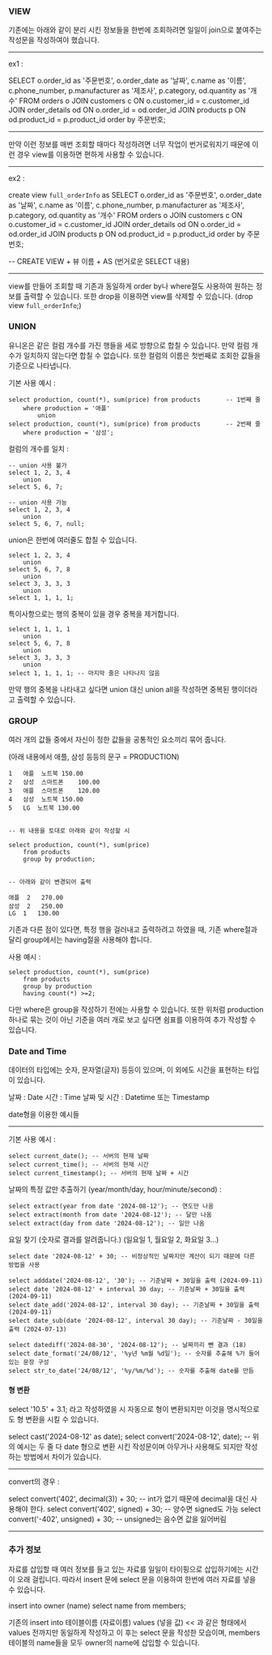 



### VIEW

기존에는 아래와 같이 분리 시킨 정보들을 한번에 조회하려면 일일이 join으로 붙여주는 작성문을 작성하여야 했습니다.


---
ex1 :

SELECT o.order_id as '주문번호', o.order_date as '날짜', c.name as '이름', c.phone_number, p.manufacturer as '제조사', p.category, od.quantity as '개수'
FROM orders o
JOIN customers c ON o.customer_id = c.customer_id
JOIN order_details od ON o.order_id = od.order_id
JOIN products p ON od.product_id = p.product_id
order by 주문번호;

---

만약 이런 정보를 매번 조회할 때마다 작성하려면 너무 작업이 번거로워지기 때문에 이런 경우 view를 이용하면 편하게 사용할 수 있습니다.


---
ex2 :

create view `full_orderInfo`
	as 
SELECT o.order_id as '주문번호', o.order_date as '날짜', c.name as '이름', c.phone_number, p.manufacturer as '제조사', p.category, od.quantity as '개수'
FROM orders o
JOIN customers c ON o.customer_id = c.customer_id
JOIN order_details od ON o.order_id = od.order_id
JOIN products p ON od.product_id = p.product_id
order by 주문번호;

-- CREATE VIEW + 뷰 이름 + AS (번거로운 SELECT 내용)

---


view를 만들어 조회할 때 기존과 동일하게 order by나 where절도 사용하여 원하는 정보를 
출력할 수 있습니다.
또한 drop을 이용하면 view를 삭제할 수 있습니다. (drop view `full_orderInfo`;)





### UNION


유니온은 같은 컬럼 개수를 가진 행들을 세로 방향으로 합칠 수 있습니다.
만약 컬럼 개수가 일치하지 않는다면 합칠 수 없습니다.
또한 컬럼의 이름은 첫번째로 조회한 값들을 기준으로 나타냅니다.


기본 사용 예시 :

```
select production, count(*), sum(price) from products       -- 1번째 줄
	where production = '애플'
		union
select production, count(*), sum(price) from products       -- 2번째 줄
	where production = '삼성'; 
```



컬럼의 개수를 일치 :

```
-- union 사용 불가
select 1, 2, 3, 4
	union
select 5, 6, 7;

-- union 사용 가능
select 1, 2, 3, 4
	union
select 5, 6, 7, null;
```



union은 한번에 여러줄도 합칠 수 있습니다.

```
select 1, 2, 3, 4
	union
select 5, 6, 7, 8
	union
select 3, 3, 3, 3
	union
select 1, 1, 1, 1;
```



특이사항으로는 행의 중복이 있을 경우 중복을 제거합니다.

```
select 1, 1, 1, 1
	union
select 5, 6, 7, 8
	union
select 3, 3, 3, 3
	union
select 1, 1, 1, 1; -- 마지막 줄은 나타나지 않음
```

만약 행의 중복을 나타내고 싶다면 union 대신 union all을 작성하면 중복된 행이더라고
출력할 수 있습니다.



### GROUP



여러 개의 값들 중에서 자신이 정한 값들을 공통적인 요소끼리 묶어 줍니다.

(아래 내용에서 애플, 삼성 등등의 문구 = PRODUCTION)

```
1	애플	노트북	150.00
2	삼성	스마트폰	100.00
3	애플	스마트폰	120.00
4	삼성	노트북	150.00
5	LG	노트북	130.00


-- 위 내용을 토대로 아래와 같이 작성할 시

select production, count(*), sum(price)
	from products
	group by production;


-- 아래와 같이 변경되어 출력

애플	2	270.00
삼성	2	250.00
LG	1	130.00

```

기존과 다른 점이 있다면, 특정 행을 걸러내고 출력하려고 하였을 때, 기존 where절과 달리 group에서는 having절을 사용해야 합니다.


사용 예시 :

```
select production, count(*), sum(price)
	from products
	group by production
    having count(*) >=2;
```

다만 where은 group을 작성하기 전에는 사용할 수 있습니다.
또한 위처럼 production 하나로 묶는 것이 아닌 기준을 여러 개로 보고 싶다면 쉼표를 이용하여 추가 작성할 수 있습니다.




### Date and Time


데이터의 타입에는 숫자, 문자열(글자) 등등이 있으며, 이 외에도 시간을 표현하는 타입이 있습니다.

날짜 : Date
시간 : Time
날짜 및 시간 : Datetime 또는 Timestamp


date형을 이용한 예시들

---

기본 사용 예시 :

```
select current_date(); -- 서버의 현재 날짜
select current_time(); -- 서버의 현재 시간
select current_timestamp(); -- 서버의 현재 날짜 + 시간
```


날짜의 특정 값만 추출하기
(year/month/day, hour/minute/second) :

```
select extract(year from date '2024-08-12'); -- 연도만 나옴
select extract(month from date '2024-08-12'); -- 달만 나옴
select extract(day from date '2024-08-12'); -- 일만 나옴
```



요일 찾기 (숫자로 결과를 알려줍니다.) (일요일 1, 월요일 2, 화요일 3...)

```
select date '2024-08-12' + 30; -- 비정상적인 날짜지만 계산이 되기 때문에 다른 방법을 사용

select adddate('2024-08-12', '30'); -- 기준날짜 + 30일을 출력 (2024-09-11)
select date '2024-08-12' + interval 30 day; -- 기준날짜 + 30일을 출력 (2024-09-11)
select date_add('2024-08-12', interval 30 day); -- 기준날짜 + 30일을 출력 (2024-09-11)
select date_sub(date '2024-08-12', interval 30 day); -- 기준날짜 - 30일을 출력 (2024-07-13)

select datediff('2024-08-30', '2024-08-12'); -- 날짜끼리 뺀 결과 (18)
select date_format('24/08/12', '%y년 %m월 %d일'); -- 숫자를 추출해 %가 들어있는 문장 구성
select str_to_date('24/08/12', '%y/%m/%d'); -- 숫자를 추출해 date를 만듬

```





#### 형 변환


select '10.5' + 3.1; 라고 작성하였을 시 자동으로 형이 변환되지만 이것을 명시적으로도 형 변환을 시킬 수 있습니다.




select cast('2024-08-12' as date); 
select convert('2024-08-12', date);
-- 위의 예시는 두 줄 다 date 형으로 변환 시킨 작성문이며 아무거나 사용해도 되지만 작성하는 방법에서 차이가 있습니다.

---

convert의 경우 :

select convert('402', decimal(3)) + 30; -- int가 없기 때문에 decimal을 대신 사용해야 한다.
select convert('402', signed) + 30; -- 양수면 signed도 가능
select convert('-402', unsigned) + 30; -- unsigned는 음수면 값을 잃어버림

---




### 추가 정보


자료를 삽입할 때 여러 정보를 들고 있는 자료를 일일이 타이핑으로 삽입하기에는 시간이 오래 걸립니다.
따라서 insert 문에 select 문을 이용하여 한번에 여러 자료를 넣을 수 있습니다.

insert into owner (name)
	select name from members;

기존의 insert into 테이블이름 (자료이름) values (넣을 값) << 과 같은 형태에서 values 전까지만 동일하게 작성하고 이 후는 select 문을 작성한 모습이며,
members 테이블의 name들을 모두 owner의 name에 삽입할 수 있습니다.